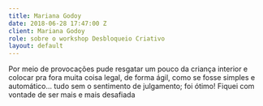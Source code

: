 ```yaml
---
title: Mariana Godoy
date: 2018-06-28 17:47:00 Z
client: Mariana Godoy
role: sobre o workshop Desbloqueio Criativo
layout: default
---
```


Por meio de provocações pude resgatar um pouco da criança interior e colocar pra fora muita coisa legal, de forma ágil, como se fosse simples e automático... tudo sem o sentimento de julgamento; foi ótimo! Fiquei com vontade de ser mais e mais desafiada